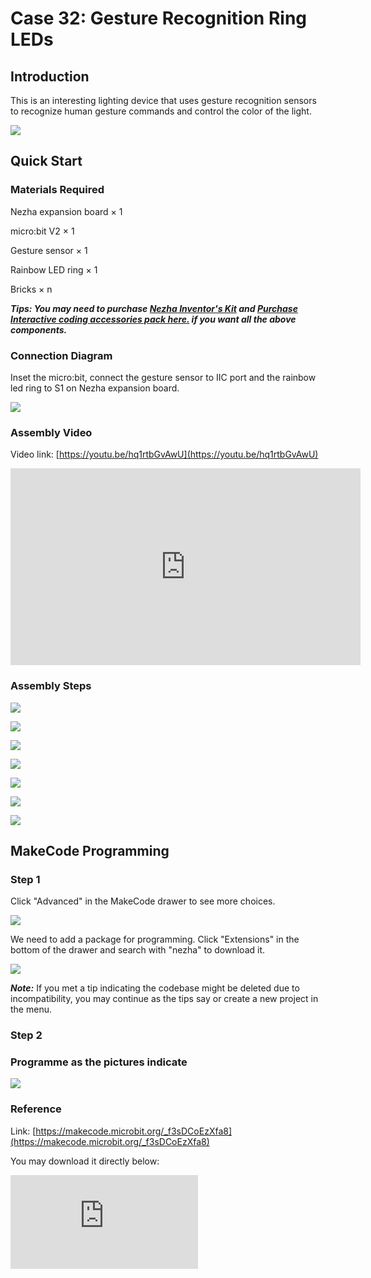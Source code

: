 # Case 32: Gesture Recognition Ring LEDs

## Introduction

This is an interesting lighting device that uses gesture recognition sensors to recognize human gesture commands and control the color of the light.

![](./images/case_32_01.png)

## Quick Start



### Materials Required


Nezha expansion board × 1

micro:bit V2 × 1

Gesture sensor × 1

Rainbow LED ring  × 1

Bricks × n

***Tips: You may need to purchase [Nezha Inventor's Kit](https://www.elecfreaks.com/nezha-inventor-s-kit-for-micro-bit-without-micro-bit-board.html) and [Purchase Interactive coding accessories pack here.](https://shop.elecfreaks.com/products/elecfreaks-interactive-coding-accessories-pack?_pos=1&_sid=c75dad35f&_ss=r) if you want all the above components.***




### Connection Diagram

Inset the micro:bit, connect the gesture sensor to IIC port and the rainbow led ring to S1 on Nezha expansion board.


![](./images/case_32_03.png)



### Assembly Video


Video link: [https://youtu.be/hq1rtbGvAwU](https://youtu.be/hq1rtbGvAwU)

<iframe width="560" height="315" src="https://www.youtube.com/embed/hq1rtbGvAwU" title="YouTube video player" frameborder="0" allow="accelerometer; autoplay; clipboard-write; encrypted-media; gyroscope; picture-in-picture" allowfullscreen></iframe>

### Assembly Steps


![](./images/case_step_32_01.png)

![](./images/case_step_32_02.png)

![](./images/case_step_32_03.png)

![](./images/case_step_32_04.png)

![](./images/case_step_32_05.png)

![](./images/case_step_32_06.png)

![](./images/case_step_32_07.png)



## MakeCode Programming




### Step 1



Click "Advanced" in the MakeCode drawer to see more choices.

![](./images/case_01_10.png)




We need to add a package for programming. Click "Extensions" in the bottom of the drawer and search with "nezha" to download it.

![](./images/case_03_09.png)

***Note:*** If you met a tip indicating the codebase might be deleted due to incompatibility, you may continue as the tips say or create a new project in the menu.

### Step 2


### Programme as the pictures indicate


![](./images/case_32_10.png)



### Reference

Link: [https://makecode.microbit.org/_f3sDCoEzXfa8](https://makecode.microbit.org/_f3sDCoEzXfa8)

You may download it directly below:

<div
    style={{
        position: 'relative',
        paddingBottom: '60%',
        overflow: 'hidden',
    }}
>
    <iframe
        src="https://makecode.microbit.org/_f3sDCoEzXfa8"
        frameborder="0"
        sandbox="allow-popups allow-forms allow-scripts allow-same-origin"
        style={{
            position: 'absolute',
            width: '100%',
            height: '100%',
        }}
    />
</div>


### Result
The lights color is able to be changed by hands gesture.

![](./images/case-gif-32.gif)
